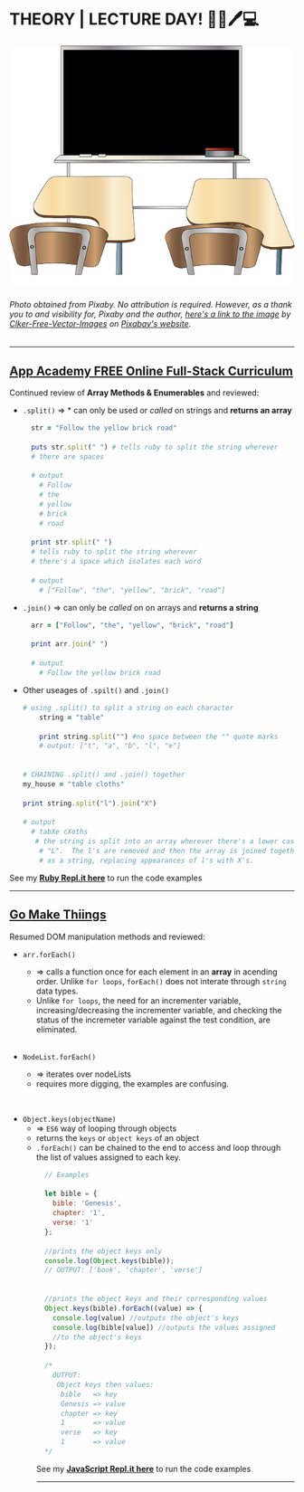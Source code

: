 # THEORY | LECTURE DAY! :school::book::pen::computer:
![Classroom](img/classroom.png) 
###### Photo obtained from Pixaby. No attribution is required. However, as a thank you to and visibility for, Pixaby and the author, [here's a link to the image](https://pixabay.com/vectors/classroom-blackboard-class-learning-42275/) by [Clker-Free-Vector-Images](https://pixabay.com/users/Clker-Free-Vector-Images-3736/) on [Pixabay's website](https://pixabay.com/).
<hr>

## [App Academy FREE Online Full-Stack Curriculum](https://online.appacademy.io)
Continued review of **Array Methods & Enumerables** and reviewed:
* `.split()` =>   * can only be used or _called_ on strings and **returns an array** 
  ```ruby
    str = "Follow the yellow brick road"

    puts str.split(" ") # tells ruby to split the string wherever 
    # there are spaces
    
    # output
      # Follow
      # the
      # yellow
      # brick
      # road

    print str.split(" ") 
    # tells ruby to split the string wherever 
    # there's a space which isolates each word

    # output
      # ["Follow", "the", "yellow", "brick", "road"]

  ```
* `.join()` => can only be _called_ on on arrays and **returns a string**
  ```ruby
    arr = ["Follow", "the", "yellow", "brick", "road"]

    print arr.join(" ")

    # output
      # Follow the yellow brick road    
  ```

* Other useages of `.spilt()` and `.join()`
    ```ruby
    # using .split() to split a string on each character
        string = "table"

        print string.split("") #no space between the "" quote marks
        # output: ["t", "a", "b", "l", "e"]


    # CHAINING .split() and .join() together
    my_house = "table cloths"

    print string.split("l").join("X")
    
    # output 
      # tabXe cXoths
       # the string is split into an array wherever there's a lower case
        # "L".  The l's are removed and then the array is joined together
        # as a string, replacing appearances of l's with X's. 
    ```

See my **[Ruby Repl.it here](https://repl.it/@bviengineer/StupidOurCommunication)** to run the code examples
<hr>

## [Go Make Thiings](https://gomakethings.com)
Resumed DOM manipulation methods and reviewed:
* `arr.forEach()` 
  * => calls a function once for each element in an **array** in acending order. Unlike `for loops`, `forEach()` does not interate through `string` data types.
  * Unlike `for loops`, the need for an incrementer variable, increasing/decreasing the incrementer variable, and checking the status of the incremeter variable against the test condition, are eliminated. 
  <br>

* `NodeList.forEach()` 
  * => iterates over nodeLists
  * requires more digging, the examples are confusing.
<br>

* `Object.keys(objectName)`
  * => `ES6` way of looping through objects
  * returns the `keys` or `object keys` of an object
  * `.forEach()` can be chained to the end to access and loop through the list of values assigned to each key.
    ```javascript
      // Examples

      let bible = {
        bible: 'Genesis',
        chapter: '1',
        verse: '1'
      };

      //prints the object keys only
      console.log(Object.keys(bible));
      // OUTPUT: ['book', 'chapter', 'verse']


      //prints the object keys and their corresponding values
      Object.keys(bible).forEach((value) => {
        console.log(value) //outputs the object's keys
        console.log(bible[value]) //outputs the values assigned 
        //to the object's keys
      });

      /* 
        OUTPUT:
         Object keys then values:
          bible   => key
          Genesis => value
          chapter => key
          1       => value
          verse   => key
          1       => value
      */
    ```
    See my **[JavaScript Repl.it here](https://repl.it/@bviengineer/TruthfulUnfitPerimeter)** to run the code examples
    <hr>